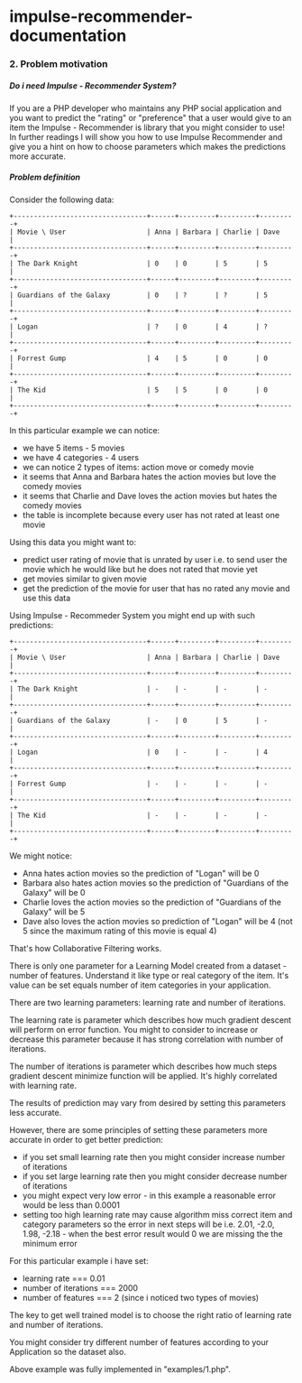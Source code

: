 # impulse-recommender-documentation

### 2. Problem motivation

##### Do i need Impulse - Recommender System? 
If you are a PHP developer who maintains any PHP social application and you
want to predict the "rating" or "preference" that a user would give to an item
the Impulse - Recommender is library that you might consider to use!
In further readings I will show you how to use Impulse Recommender
and give you a hint on how to choose parameters which makes the predictions
more accurate.

##### Problem definition

Consider the following data:

```
+---------------------------------+------+---------+---------+---------+
| Movie \ User                    | Anna | Barbara | Charlie | Dave    |
+---------------------------------+------+---------+---------+---------+
| The Dark Knight                 | 0    | 0       | 5       | 5       |
+---------------------------------+------+---------+---------+---------+
| Guardians of the Galaxy         | 0    | ?       | ?       | 5       |
+---------------------------------+------+---------+---------+---------+
| Logan                           | ?    | 0       | 4       | ?       |
+---------------------------------+------+---------+---------+---------+
| Forrest Gump                    | 4    | 5       | 0       | 0       |
+---------------------------------+------+---------+---------+---------+
| The Kid                         | 5    | 5       | 0       | 0       |
+---------------------------------+------+---------+---------+---------+
```

In this particular example we can notice:
 - we have 5 items - 5 movies
 - we have 4 categories - 4 users
 - we can notice 2 types of items: action move or comedy movie
 - it seems that Anna and Barbara hates the action movies but love the comedy
 movies
 - it seems that Charlie and Dave loves the action movies but hates the 
 comedy movies
 - the table is incomplete because every user has not rated at least one movie
 
Using this data you might want to:
 - predict user rating of movie that is unrated by user i.e. to send user
 the movie which he would like but he does not rated that movie yet
 - get movies similar to given movie
 - get the prediction of the movie for user that has no rated any movie and use this data
 
Using Impulse - Recommeder System you might end up with such predictions:

```
+---------------------------------+------+---------+---------+---------+
| Movie \ User                    | Anna | Barbara | Charlie | Dave    |
+---------------------------------+------+---------+---------+---------+
| The Dark Knight                 | -    | -       | -       | -       |
+---------------------------------+------+---------+---------+---------+
| Guardians of the Galaxy         | -    | 0       | 5       | -       |
+---------------------------------+------+---------+---------+---------+
| Logan                           | 0    | -       | -       | 4       |
+---------------------------------+------+---------+---------+---------+
| Forrest Gump                    | -    | -       | -       | -       |
+---------------------------------+------+---------+---------+---------+
| The Kid                         | -    | -       | -       | -       |
+---------------------------------+------+---------+---------+---------+
```

We might notice:
 - Anna hates action movies so the prediction of "Logan" will be 0
 - Barbara also hates action movies so the prediction of "Guardians of the Galaxy" will be 0
 - Charlie loves the action movies so the prediction of "Guardians of the Galaxy" will be 5
 - Dave also loves the action movies so prediction of "Logan" will be 4 
 (not 5 since the maximum rating of this movie is equal 4)

That's how Collaborative Filtering works.

There is only one parameter for a Learning Model created from a dataset - number of features. Understand 
it like
type or real category of the item. It's value can be set equals number of item categories in your 
application.

There are two learning parameters: learning rate and number of iterations.

The learning rate is parameter which describes how much gradient descent will perform on
error function. You might to consider to increase or decrease this parameter because it has strong
correlation with number of iterations.

The number of iterations is parameter which describes how much steps gradient descent minimize function
will be applied. It's highly correlated with learning rate.

The results of prediction may vary from desired by setting this parameters less accurate.

However, there are some principles of setting these parameters more accurate in order to get
better prediction:
 - if you set small learning rate then you might consider increase number of iterations
 - if you set large learning rate then you might consider decrease number of iterations
 - you might expect very low error - in this example a reasonable error would be less than 0.0001
 - setting too high learning rate may cause algorithm miss correct item and category parameters so
 the error in next steps will be i.e. 2.01, -2.0, 1.98, -2.18 - when the best error result 
 would 0 we are missing the the minimum error
 
For this particular example i have set:
 - learning rate === 0.01
 - number of iterations === 2000
 - number of features === 2 (since i noticed two types of movies)
 
The key to get well trained model is to choose the right ratio of learning rate and number of iterations.
 
You might consider try different number of features according to your Application so the dataset also.

Above example was fully implemented in "examples/1.php".